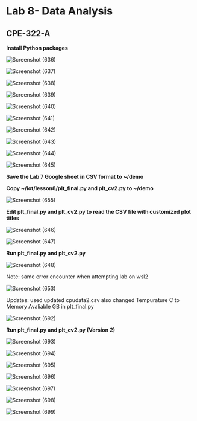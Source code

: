 # Lab 8- Data Analysis
## CPE-322-A

**Install Python packages**

![Screenshot (636)](https://user-images.githubusercontent.com/97755080/221686254-69f54a44-329c-4148-9c92-f5a34062aede.png)

![Screenshot (637)](https://user-images.githubusercontent.com/97755080/221686283-40adf905-ca78-440a-b513-27acb25ab034.png)

![Screenshot (638)](https://user-images.githubusercontent.com/97755080/221686429-8ced87c0-922c-4bea-b6c5-48f36d0a710f.png)

![Screenshot (639)](https://user-images.githubusercontent.com/97755080/221686464-f5f9d951-409f-4930-9cdd-c299046c23d5.png)

![Screenshot (640)](https://user-images.githubusercontent.com/97755080/221686485-284a8aac-16a8-4abf-9beb-cb8f327db571.png)

![Screenshot (641)](https://user-images.githubusercontent.com/97755080/221686503-12e9ae8b-19ad-4bac-88a5-e091a495e1fc.png)

![Screenshot (642)](https://user-images.githubusercontent.com/97755080/221686526-9e8d053c-6f3e-432d-9577-005e625c48e7.png)

![Screenshot (643)](https://user-images.githubusercontent.com/97755080/221686548-f0c6b523-47fd-43ad-b874-84f8850d0cb0.png)

![Screenshot (644)](https://user-images.githubusercontent.com/97755080/221686574-bfa1e116-044f-4b65-af92-619db7ffacf7.png)

![Screenshot (645)](https://user-images.githubusercontent.com/97755080/221686596-f4a3787b-8fe0-4d1e-b626-30133f73c092.png)


**Save the Lab 7 Google sheet in CSV format to ~/demo**

**Copy ~/iot/lesson8/plt_final.py and plt_cv2.py to ~/demo**

![Screenshot (655)](https://user-images.githubusercontent.com/97755080/221687943-52650f54-f223-451c-b601-805d1ce6fe28.png)

**Edit plt_final.py and plt_cv2.py to read the CSV file with customized plot titles**

![Screenshot (646)](https://user-images.githubusercontent.com/97755080/221686735-4ba3e79f-a463-4bbc-9904-a820c3911664.png)

![Screenshot (647)](https://user-images.githubusercontent.com/97755080/221686750-c325489d-a44c-4d84-a4e7-7a009bc22526.png)

**Run plt_final.py and plt_cv2.py**

![Screenshot (648)](https://user-images.githubusercontent.com/97755080/221686794-bad0f491-195f-4b89-9edb-e516dc9539c8.png)

Note: same error encounter when attempting lab on wsl2

![Screenshot (653)](https://user-images.githubusercontent.com/97755080/221687012-c11692cb-de9c-46c5-b420-ae825dbabf5d.png)


Updates:
used updated cpudata2.csv
also changed Tempurature C to Memory Avaliable GB in plt_final.py 

![Screenshot (692)](https://user-images.githubusercontent.com/97755080/222973961-7fb48e10-cd4f-45a0-bf48-393460457380.png)

**Run plt_final.py and plt_cv2.py (Version 2)**

![Screenshot (693)](https://user-images.githubusercontent.com/97755080/222974085-4f6973ae-5735-42a2-8abe-48e5603bba6c.png)

![Screenshot (694)](https://user-images.githubusercontent.com/97755080/222974091-228053f8-8f73-4af0-824b-795d224bd471.png)

![Screenshot (695)](https://user-images.githubusercontent.com/97755080/222974097-5a1ebde3-d4fc-49a7-b8f0-441063121452.png)

![Screenshot (696)](https://user-images.githubusercontent.com/97755080/222974110-3f0122cf-23c5-49ef-bd13-4b0c9098e13a.png)

![Screenshot (697)](https://user-images.githubusercontent.com/97755080/222974114-a928eecb-8524-4a49-8542-d47ed02b3864.png)

![Screenshot (698)](https://user-images.githubusercontent.com/97755080/222974120-bda5baa0-5d1b-4d7f-b29a-85ed83446794.png)

![Screenshot (699)](https://user-images.githubusercontent.com/97755080/222974169-9560d3e1-e51f-4a32-81d9-bc8c569b32e8.png)

